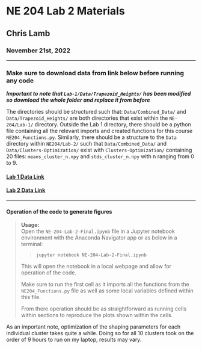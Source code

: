 # **NE 204 Lab 2 Materials**
## Chris Lamb
### November 21st, 2022
___
### **Make sure to download data from link below before running any code**

***Important to note that `Lab-1/Data/Trapezoid_Heights/` has been modified so download the whole folder and replace it from before***

The directories should be structured such that: `Data/Combined_Data/` and `Data/Trapezoid_Heights/` are both directories that exist within the `NE-204/Lab-1/` directory. Outside the Lab 1 directory, there should be a python file containing all the relevant imports and created functions for this course `NE204_Functions.py`. Similarly, there should be a structure to the `Data` directory within `NE204/Lab-2/` such that `Data/Combined_Data/` and `Data/Clusters-Optimization/` exist with `Clusters-Optimization/` containing 20 files: `means_cluster_n.npy` and `stds_cluster_n.npy` with n ranging from 0 to 9.
#### [Lab 1 Data Link](https://drive.google.com/drive/folders/1z9oz9HB6gjCqFKw-JAUBIuuRUfO1F-cn?usp=sharing)
#### [Lab 2 Data Link](https://drive.google.com/drive/folders/1RqpK3-Ft9CDd36E8rBJOeZe8C1V5dYDv?usp=sharing)
___
#### Operation of the code to generate figures
> **Usage:**
> <br />Open the `NE-204-Lab-2-Final.ipynb` file in a Jupyter notebook environment with the Anaconda Navigator app or as below in a terminal:
>> `jupyter notebook NE-204-Lab-2-Final.ipynb`
>
> This will open the notebook in a local webpage and allow for operation of the code.
>
> Make sure to run the first cell as it imports all the functions from the `NE204_Functions.py` file as well as some local variables defined within this file.
>
> From there operation should be as straightforward as running cells within sections to reproduce the plots shown within the cells.

As an important note, optimization of the shaping parameters for each individual cluster takes quite a while. Doing so for all 10 clusters took on the order of 9 hours to run on my laptop, results may vary.
